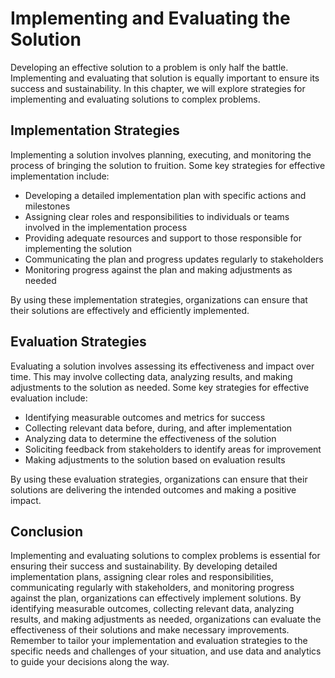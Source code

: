Implementing and Evaluating the Solution
=============================================================================================

Developing an effective solution to a problem is only half the battle. Implementing and evaluating that solution is equally important to ensure its success and sustainability. In this chapter, we will explore strategies for implementing and evaluating solutions to complex problems.

Implementation Strategies
-------------------------

Implementing a solution involves planning, executing, and monitoring the process of bringing the solution to fruition. Some key strategies for effective implementation include:

* Developing a detailed implementation plan with specific actions and milestones
* Assigning clear roles and responsibilities to individuals or teams involved in the implementation process
* Providing adequate resources and support to those responsible for implementing the solution
* Communicating the plan and progress updates regularly to stakeholders
* Monitoring progress against the plan and making adjustments as needed

By using these implementation strategies, organizations can ensure that their solutions are effectively and efficiently implemented.

Evaluation Strategies
---------------------

Evaluating a solution involves assessing its effectiveness and impact over time. This may involve collecting data, analyzing results, and making adjustments to the solution as needed. Some key strategies for effective evaluation include:

* Identifying measurable outcomes and metrics for success
* Collecting relevant data before, during, and after implementation
* Analyzing data to determine the effectiveness of the solution
* Soliciting feedback from stakeholders to identify areas for improvement
* Making adjustments to the solution based on evaluation results

By using these evaluation strategies, organizations can ensure that their solutions are delivering the intended outcomes and making a positive impact.

Conclusion
----------

Implementing and evaluating solutions to complex problems is essential for ensuring their success and sustainability. By developing detailed implementation plans, assigning clear roles and responsibilities, communicating regularly with stakeholders, and monitoring progress against the plan, organizations can effectively implement solutions. By identifying measurable outcomes, collecting relevant data, analyzing results, and making adjustments as needed, organizations can evaluate the effectiveness of their solutions and make necessary improvements. Remember to tailor your implementation and evaluation strategies to the specific needs and challenges of your situation, and use data and analytics to guide your decisions along the way.
